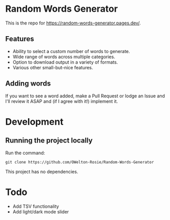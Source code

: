 # Random Words Generator
This is the repo for <a href="https://random-words-generator.pages.dev/">https://random-words-generator.pages.dev/</a>.

## Features
- Ability to select a custom number of words to generate.
- Wide range of words across multiple categories.
- Option to download output in a variety of formats.
- Various other small-but-nice features.
  
## Adding words
If you want to see a word added, make a Pull Request or lodge an Issue and I'll review it ASAP and (if I agree with it!) implement it.

# Development
## Running the project locally
Run the command:
```
git clone https://github.com/OWelton-Rosie/Random-Words-Generator
```

This project has no dependencies.

# Todo
- Add TSV functionality
- Add light/dark mode slider




